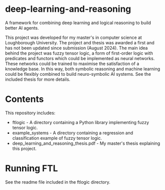# deep-learning-and-reasoning
A framework for combining deep learning and logical reasoning to build better AI agents.

This project was developed for my master's in computer science at Loughborough University. The project and thesis was awarded a first and has not been updated since submission (August 2024). The main idea behind the project was fuzzy tensor logic, a form of first-order logic with predicates and functors which could be implemented as neural networks. These networks could be trained to maximise the satisfaction of a knowledge base. In this way, both symbolic reasoning and machine learning could be flexibly combined to build neuro-symbolic AI systems. See the included thesis for more details.

# Contents
This repository includes:
* ftlogic - A directory containing a Python library implementing fuzzy tensor logic.
* example_systems - A directory containing a regression and classification example of fuzzy tensor logic.
* deep_learning_and_reasoning_thesis.pdf - My master's thesis explaining this project.

# Running FTL
See the readme file included in the ftlogic directory.
